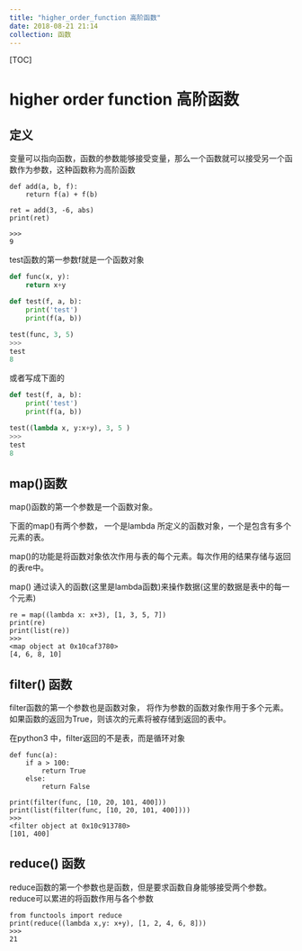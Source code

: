 ```yaml
---
title: "higher_order_function 高阶函数"
date: 2018-08-21 21:14
collection: 函数
---
```


[TOC]



# higher order function 高阶函数



## 定义

变量可以指向函数，函数的参数能够接受变量，那么一个函数就可以接受另一个函数作为参数，这种函数称为高阶函数

```
def add(a, b, f):
    return f(a) + f(b)

ret = add(3, -6, abs)
print(ret)

>>>
9
```



test函数的第一参数f就是一个函数对象

```python
def func(x, y):
    return x+y

def test(f, a, b):
    print('test')
    print(f(a, b))

test(func, 3, 5)
>>>
test
8
```

或者写成下面的

```python
def test(f, a, b):
    print('test')
    print(f(a, b))

test((lambda x, y:x+y), 3, 5 )
>>>
test
8
```



## map()函数

map()函数的第一个参数是一个函数对象。

下面的map()有两个参数， 一个是lambda 所定义的函数对象，一个是包含有多个元素的表。

map()的功能是将函数对象依次作用与表的每个元素。每次作用的结果存储与返回的表re中。

map() 通过读入的函数(这里是lambda函数)来操作数据(这里的数据是表中的每一个元素)

```
re = map((lambda x: x+3), [1, 3, 5, 7])
print(re)
print(list(re))
>>>
<map object at 0x10caf3780>
[4, 6, 8, 10]
```



## filter() 函数

filter函数的第一个参数也是函数对象， 将作为参数的函数对象作用于多个元素。
如果函数的返回为True，则该次的元素将被存储到返回的表中。

在python3 中，filter返回的不是表，而是循环对象

```
def func(a):
    if a > 100:
        return True
    else:
        return False

print(filter(func, [10, 20, 101, 400]))
print(list(filter(func, [10, 20, 101, 400])))
>>>
<filter object at 0x10c913780>
[101, 400]
```



## reduce() 函数

reduce函数的第一个参数也是函数，但是要求函数自身能够接受两个参数。 reduce可以累进的将函数作用与各个参数

```
from functools import reduce
print(reduce((lambda x,y: x+y), [1, 2, 4, 6, 8]))
>>>
21
```